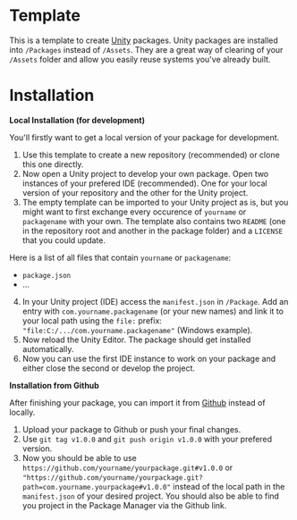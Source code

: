 # Template
This is a template to create [Unity](https://unity.com) packages. Unity packages are installed into `/Packages` instead of `/Assets`. They are a great way of clearing of your `/Assets` folder and allow you easily reuse systems you've already built.

# Installation
**Local Installation (for development)**

You'll firstly want to get a local version of your package for development.

1. Use this template to create a new repository (recommended) or clone this one directly.
2. Now open a Unity project to develop your own package. Open two instances of your prefered IDE (recommended). One for your local version of your repository and the other for the Unity project.
3. The empty template can be imported to your Unity project as is, but you might want to first exchange every occurence of `yourname` or `packagename` with your own. The template also contains two `README` (one in the repository root and another in the package folder) and a `LICENSE` that you could update.

Here is a list of all files that contain `yourname` or `packagename`:
- `package.json`
- ...


4. In your Unity project (IDE) access the `manifest.json` in `/Package`. Add an entry with `com.yourname.packagename` (or your new names) and link it to your local path using the `file:` prefix: `"file:C:/.../com.yourname.packagename"` (Windows example).
5. Now reload the Unity Editor. The package should get installed automatically.
6. Now you can use the first IDE instance to work on your package and either close the second or develop the project.
   
**Installation from Github**

After finishing your package, you can import it from [Github](https://github.com) instead of locally.

1. Upload your package to Github or push your final changes.
2. Use `git tag v1.0.0` and `git push origin v1.0.0` with your prefered version.
3. Now you should be able to use `https://github.com/yourname/yourpackage.git#v1.0.0` or `"https://github.com/yourname/yourpackage.git?path=com.yourname.yourpackage#v1.0.0"` instead of the local path in the `manifest.json` of your desired project. You should also be able to find you project in the Package Manager via the Github link.
